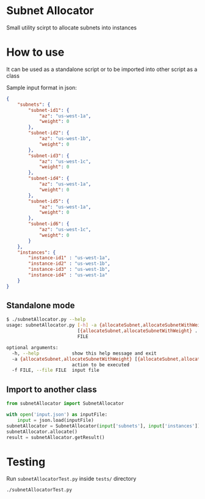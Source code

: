 # Subnet Allocator
Small utility scirpt to allocate subnets into instances
# How to use
It can be used as a standalone script or to be imported into other script as a class

Sample input format in json:
```json
{
    "subnets": {
        "subnet-id1": {
            "az": "us-west-1a",
            "weight": 0
        },
        "subnet-id2": {
            "az": "us-west-1b",
            "weight": 0
        },
        "subnet-id3": {
            "az": "us-west-1c",
            "weight": 0
        },
        "subnet-id4": {
            "az": "us-west-1a",
            "weight": 0
        },
        "subnet-id5": {
            "az": "us-west-1a",
            "weight": 0
        },
        "subnet-id6": {
            "az": "us-west-1c",
            "weight": 0
        }
    },
    "instances": {
        "instance-id1" : "us-west-1a",
        "instance-id2" : "us-west-1b",
        "instance-id3" : "us-west-1b",
        "instance-id4" : "us-west-1a"
    }
}
```
## Standalone mode
```bash
$ ./subnetAllocator.py --help
usage: subnetAllocator.py [-h] -a {allocateSubnet,allocateSubnetWithWeight}
                          [{allocateSubnet,allocateSubnetWithWeight} ...] -f
                          FILE

optional arguments:
  -h, --help            show this help message and exit
  -a {allocateSubnet,allocateSubnetWithWeight} [{allocateSubnet,allocateSubnetWithWeight} ...], --action {allocateSubnet,allocateSubnetWithWeight} [{allocateSubnet,allocateSubnetWithWeight} ...]
                        action to be executed
  -f FILE, --file FILE  input file
```
## Import to another class
```python
from subnetAllocator import SubnetAllocator

with open('input.json') as inputFile:
    input = json.load(inputFile)
subnetAllocator = SubnetAllocator(input['subnets'], input['instances'])
subnetAllocator.allocate()
result = subnetAllocator.getResult()
```
# Testing
Run `subnetAllocatorTest.py` inside `tests/` directory
```bash
./subnetAllocatorTest.py
```